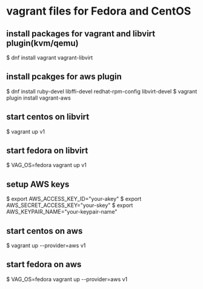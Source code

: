 # vagrant files for Fedora and CentOS

## install packages for vagrant and libvirt plugin(kvm/qemu)

$ dnf install vagrant vagrant-libvirt


## install pcakges for aws plugin

$ dnf install ruby-devel libffi-devel redhat-rpm-config libvirt-devel
$ vagrant plugin install vagrant-aws

## start centos on libvirt

$ vagrant up v1

## start fedora on libvirt

$ VAG_OS=fedora vagrant up v1

## setup AWS keys
$ export AWS_ACCESS_KEY_ID="your-akey"
$ export AWS_SECRET_ACCESS_KEY="your-skey"
$ export AWS_KEYPAIR_NAME="your-keypair-name"


## start centos on aws

$ vagrant up --provider=aws v1

## start fedora on aws

$ VAG_OS=fedora vagrant up --provider=aws v1

